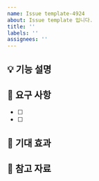 ```yaml
---
name: Issue template-4924
about: Issue template 입니다.
title: ''
labels: ''
assignees: ''
---
```

## 💡 기능 설명  
  
## 📝 요구 사항  
- [ ]   
- [ ]   
  
## 🌟 기대 효과  
  
## 🔗 참고 자료
